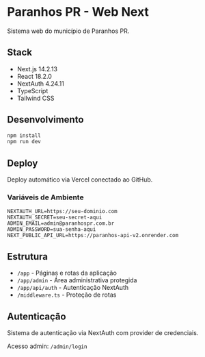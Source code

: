 # Paranhos PR - Web Next

Sistema web do município de Paranhos PR.

## Stack

- Next.js 14.2.13
- React 18.2.0
- NextAuth 4.24.11
- TypeScript
- Tailwind CSS

## Desenvolvimento

```bash
npm install
npm run dev
```

## Deploy

Deploy automático via Vercel conectado ao GitHub.

### Variáveis de Ambiente

```
NEXTAUTH_URL=https://seu-dominio.com
NEXTAUTH_SECRET=seu-secret-aqui
ADMIN_EMAIL=admin@paranhospr.com.br
ADMIN_PASSWORD=sua-senha-aqui
NEXT_PUBLIC_API_URL=https://paranhos-api-v2.onrender.com
```

## Estrutura

- `/app` - Páginas e rotas da aplicação
- `/app/admin` - Área administrativa protegida
- `/app/api/auth` - Autenticação NextAuth
- `/middleware.ts` - Proteção de rotas

## Autenticação

Sistema de autenticação via NextAuth com provider de credenciais.

Acesso admin: `/admin/login`
